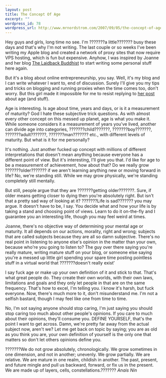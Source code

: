 ```yaml
--- 
layout: post
title: The Concept Of Age
excerpt: ""
wordpress_id: 78
wordpress_url: http://www.mrnordstrom.com/2007/09/05/the-concept-of-age/
---
```

Hey guys and girls, long time no see. I'm ???????a little??????? busy these days and that's why I'm not writing. The last couple or so weeks I've been writing my Apple blog and created a network of proxy sites that now require VPS hosting, which is fun but expensive. Anyhow, I was inspired by Joanne and her blog <a href="http://j-amusement.blogspot.com/">The Laidback Buddhist</a> to start writing some personal stuff here again.

But it's a blog about online entrepreneurship, you say. Well, it's my blog and I can write whatever I want to, end of discussion. Surely I'll give you my tips and tricks on blogging and running proxies when the time comes too, don't worry. But this girl made it impossible for me to resist replying to <a href="http://j-amusement.blogspot.com/2007/09/defying-age.html">her post</a> about age (and stuff).

Age is interesting. Is age about time, years and days, or is it a measurement of maturity? God I hate these subjective trick questions. As with almost every other concept on this messed up planet, age is what you make it. While someone considers it a measurement of years you've lived, another can divide age into categories, ???????child???????, ???????boy???????, ???????adult???????, ???????man??????? etc., with different levels of maturity. But what is it for me personally?

It's nothing. Just another fucked up concept with millions of different interpretations that doesn't mean anything because everyone has a different point of view. But it's interesting, I'll give you that. I'd like for age to be a measurement of achievement, how about that? Do we really grow ???????older??????? if we aren't learning anything new or moving forward in life? No, we're standing still. While we may grow physically, we're standing completely still mentally.

But still, people argue that they are ???????getting older???????. Sure, if older means getting closer to dying then you're absolutely right. But isn't that a pretty sad way of looking at it? ???????Life is sad??????? you may argue. It doesn't have to be, I say. You decide what and how your life is by taking a stand and choosing point of views. Learn to do it on-the-fly and I guarantee you an interesting life, though you may feel weird at times.

Joanne, there's no objective way of determining your mental age or maturity. It all depends on our actions, morality, right and wrong; subjects that are called subjects because they are all so damn subjective. There's no real point in listening to anyone else's opinion in the matter than your own, because who're you going to listen to? The guy over there saying you're really mature, writing mature stuff on your blog, or someone else saying you're a messed up little girl spending your spare time posting pointless stuff in a virtual world that ???????doesn't really exist&rsquo;

I say fuck age or make up your own definition of it and stick to that. That's what great people do. They create their own worlds, with their own laws, limitations and goals and they only let people in that are on the same frequency. That's how to excel, I'm telling you. I know it's harsh, but fuck everyone. Now, there's much more to it, don't misunderstand me. I'm not a selfish bastard, though I may feel like one from time to time.

No, I'm sot saying anyone should stop caring, I'm just saying you should stop caring too much about other people's opinions. If you care to much about their opinions, they'll consume you. DEFINE YOURSELF, that's the point I want to get across. Damn, we're pretty far away from the actual subject now, aren't we? Let me get back on topic by saying; you are as old as you think you are, your own definition of yourself is the only one that matters so don't let others opinions define you.

???????We do not grow absolutely, chronologically. We grow sometimes in one dimension, and not in another; unevenly. We grow partially. We are relative. We are mature in one realm, childish in another. The past, present, and future mingle and pull us backward, forward, or fix us in the present. We are made up of layers, cells, constellations.???????
<em>Anais Nin</em>
